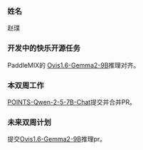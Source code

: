 ### 姓名

赵璞

### 开发中的快乐开源任务

PaddleMIX的 [Ovis1.6-Gemma2-9B](https://huggingface.co/AIDC-AI/Ovis1.6-Gemma2-9B)推理对齐。

### 本双周工作

[POINTS-Qwen-2-5-7B-Chat](https://huggingface.co/WePOINTS/POINTS-Qwen-2-5-7B-Chat)提交并合并PR。

### 未来双周计划

提交[Ovis1.6-Gemma2-9B](https://huggingface.co/AIDC-AI/Ovis1.6-Gemma2-9B)推理pr。
